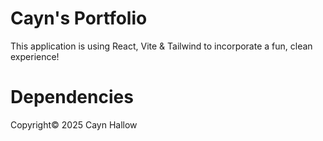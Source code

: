 # Cayn's Portfolio

This application is using React, Vite & Tailwind to incorporate a fun, clean experience! 

# Dependencies

Copyright© 2025 Cayn Hallow
